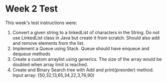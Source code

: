 # Week 2 Test

This week's test instructions were:

1. Convert a given string to a linkedList of characters in the String. Do not use LinkedList class in Java but create it from scratch. Should also add and remove elements from the list.
2. Implement a Queue using Stack. Queue should have enqueue and dequeue methods
3. Create a custom arraylist using generics. The size of the array would be doubled when array limit is reached.
4. Create and Binary Search tree with Add and print(preorder) method.
Input array: {50,32,13,65,34,22,3,76,90)
